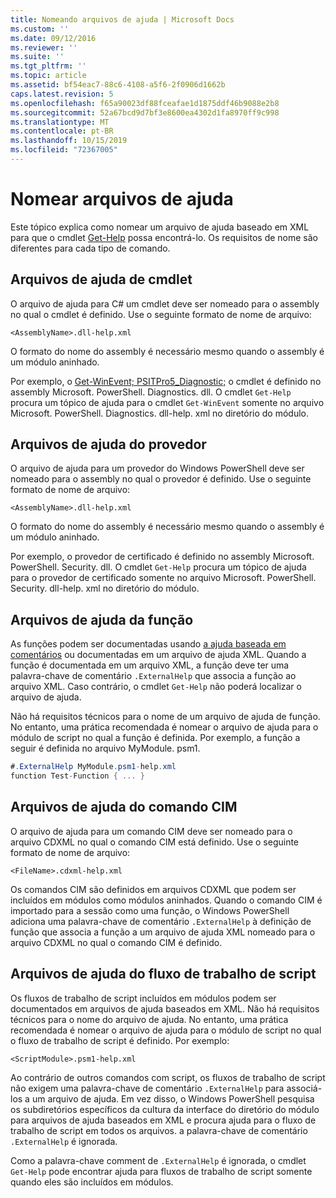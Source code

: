 ```yaml
---
title: Nomeando arquivos de ajuda | Microsoft Docs
ms.custom: ''
ms.date: 09/12/2016
ms.reviewer: ''
ms.suite: ''
ms.tgt_pltfrm: ''
ms.topic: article
ms.assetid: bf54eac7-88c6-4108-a5f6-2f0906d1662b
caps.latest.revision: 5
ms.openlocfilehash: f65a90023df88fceafae1d1875ddf46b9088e2b8
ms.sourcegitcommit: 52a67bcd9d7bf3e8600ea4302d1fa8970ff9c998
ms.translationtype: MT
ms.contentlocale: pt-BR
ms.lasthandoff: 10/15/2019
ms.locfileid: "72367005"
---
```

# <a name="naming-help-files"></a>Nomear arquivos de ajuda

Este tópico explica como nomear um arquivo de ajuda baseado em XML para que o cmdlet [Get-Help](/powershell/module/Microsoft.PowerShell.Core/Get-Help) possa encontrá-lo. Os requisitos de nome são diferentes para cada tipo de comando.

## <a name="cmdlet-help-files"></a>Arquivos de ajuda de cmdlet

O arquivo de ajuda para C# um cmdlet deve ser nomeado para o assembly no qual o cmdlet é definido. Use o seguinte formato de nome de arquivo:

```
<AssemblyName>.dll-help.xml
```

O formato do nome do assembly é necessário mesmo quando o assembly é um módulo aninhado.

Por exemplo, o [Get-WinEvent; PSITPro5_Diagnostic;](/powershell/module/Microsoft.PowerShell.Diagnostics/Get-WinEvent) o cmdlet é definido no assembly Microsoft. PowerShell. Diagnostics. dll. O cmdlet `Get-Help` procura um tópico de ajuda para o cmdlet `Get-WinEvent` somente no arquivo Microsoft. PowerShell. Diagnostics. dll-help. xml no diretório do módulo.

## <a name="provider-help-files"></a>Arquivos de ajuda do provedor

O arquivo de ajuda para um provedor do Windows PowerShell deve ser nomeado para o assembly no qual o provedor é definido. Use o seguinte formato de nome de arquivo:

```
<AssemblyName>.dll-help.xml
```

O formato do nome do assembly é necessário mesmo quando o assembly é um módulo aninhado.

Por exemplo, o provedor de certificado é definido no assembly Microsoft. PowerShell. Security. dll. O cmdlet `Get-Help` procura um tópico de ajuda para o provedor de certificado somente no arquivo Microsoft. PowerShell. Security. dll-help. xml no diretório do módulo.

## <a name="function-help-files"></a>Arquivos de ajuda da função

As funções podem ser documentadas usando [a ajuda baseada em comentários](/powershell/module/microsoft.powershell.core/about/about_comment_based_help) ou documentadas em um arquivo de ajuda XML. Quando a função é documentada em um arquivo XML, a função deve ter uma palavra-chave de comentário `.ExternalHelp` que associa a função ao arquivo XML. Caso contrário, o cmdlet `Get-Help` não poderá localizar o arquivo de ajuda.

Não há requisitos técnicos para o nome de um arquivo de ajuda de função. No entanto, uma prática recomendada é nomear o arquivo de ajuda para o módulo de script no qual a função é definida. Por exemplo, a função a seguir é definida no arquivo MyModule. psm1.

```csharp
#.ExternalHelp MyModule.psm1-help.xml
function Test-Function { ... }
```

## <a name="cim-command-help-files"></a>Arquivos de ajuda do comando CIM

O arquivo de ajuda para um comando CIM deve ser nomeado para o arquivo CDXML no qual o comando CIM está definido. Use o seguinte formato de nome de arquivo:

```
<FileName>.cdxml-help.xml
```

Os comandos CIM são definidos em arquivos CDXML que podem ser incluídos em módulos como módulos aninhados. Quando o comando CIM é importado para a sessão como uma função, o Windows PowerShell adiciona uma palavra-chave de comentário `.ExternalHelp` à definição de função que associa a função a um arquivo de ajuda XML nomeado para o arquivo CDXML no qual o comando CIM é definido.

## <a name="script-workflow-help-files"></a>Arquivos de ajuda do fluxo de trabalho de script

Os fluxos de trabalho de script incluídos em módulos podem ser documentados em arquivos de ajuda baseados em XML. Não há requisitos técnicos para o nome do arquivo de ajuda. No entanto, uma prática recomendada é nomear o arquivo de ajuda para o módulo de script no qual o fluxo de trabalho de script é definido. Por exemplo:

```
<ScriptModule>.psm1-help.xml
```

Ao contrário de outros comandos com script, os fluxos de trabalho de script não exigem uma palavra-chave de comentário `.ExternalHelp` para associá-los a um arquivo de ajuda. Em vez disso, o Windows PowerShell pesquisa os subdiretórios específicos da cultura da interface do diretório do módulo para arquivos de ajuda baseados em XML e procura ajuda para o fluxo de trabalho de script em todos os arquivos. a palavra-chave de comentário `.ExternalHelp` é ignorada.

Como a palavra-chave comment de `.ExternalHelp` é ignorada, o cmdlet `Get-Help` pode encontrar ajuda para fluxos de trabalho de script somente quando eles são incluídos em módulos.